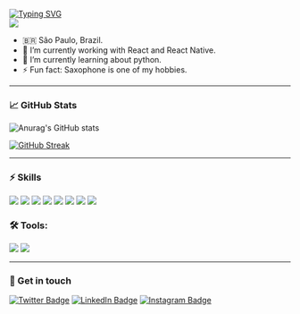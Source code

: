 [![Typing SVG](https://readme-typing-svg.herokuapp.com?color=000000&lines=welcome+to+my+github)](https://git.io/typing-svg)
<br>
![](https://camo.githubusercontent.com/34fa79a9cf1bbe4fa6e23c55b201047706574eeb222c360d9638f34788a130e7/68747470733a2f2f6d656469612e67697068792e636f6d2f6d656469612f78543949674735304662374d6930707242432f67697068792e676966)

- 🇧🇷 São Paulo, Brazil.
- 🔭 I’m currently working with React and React Native.
- 🌱 I’m currently learning about python.
- ⚡ Fun fact: Saxophone is one of my hobbies.

<hr>

### 📈 GitHub Stats

![Anurag's GitHub stats](https://github-readme-stats.vercel.app/api?username=opatricpires&hide=contribs,prs)

[![GitHub Streak](https://github-readme-streak-stats.herokuapp.com?user=opatricpires&hide_border=true&date_format=M%20j%5B%2C%20Y%5D)](https://git.io/streak-stats)

<hr>

### ⚡️ Skills

![](https://camo.githubusercontent.com/0bde0eb4fc9a76854f8c2fce5ca5924d5eceecf44ecf74f03ea45e02c4b9a598/68747470733a2f2f696d672e736869656c64732e696f2f62616467652f2d4a6176615363726970742d4643433632343f266c6f676f3d6e6f6465646f746a73266c6f676f436f6c6f723d464646464646)
![](https://camo.githubusercontent.com/22f969fbd1699e5c3c3585e0dd6c4332ffe60339c83fb8ae558022ff07f5dc59/68747470733a2f2f696d672e736869656c64732e696f2f62616467652f2d4e6f64654a532d3445414132353f266c6f676f3d6e6f6465646f746a73266c6f676f436f6c6f723d464646464646)
![](https://camo.githubusercontent.com/9d40b0c4b4247b379c23ab3a95f7f6e7093f3118dc1a0a2c7b938a1a643068be/68747470733a2f2f696d672e736869656c64732e696f2f62616467652f2d52656163742d3332364345353f266c6f676f3d7265616374266c6f676f436f6c6f723d7768697465)
![](https://camo.githubusercontent.com/bb4316665431dfa87ae853d80de1c64058f10c944d6362096e6b684af97cc273/68747470733a2f2f696d672e736869656c64732e696f2f62616467652f2d52656163744e61746976652d3345414141463f266c6f676f3d7265616374266c6f676f436f6c6f723d7768697465)
![](https://camo.githubusercontent.com/0c0684502da7ba0364cdd55d534a722ef329b00ab6a2b6b5be2b8c97d2ff6dff/68747470733a2f2f696d672e736869656c64732e696f2f62616467652f2d48544d4c352d7265643f266c6f676f3d48544d4c35266c6f676f436f6c6f723d7768697465)
![](https://camo.githubusercontent.com/7eab3301b8459bd3bd76ae385253341219080e49ee2b76e6213bfc8724549f3e/68747470733a2f2f696d672e736869656c64732e696f2f62616467652f2d435353332d3030373541383f266c6f676f3d43535333266c6f676f436f6c6f723d7768697465)
![](https://camo.githubusercontent.com/722b3eed436e9cf01107d48c5d91af4d26095f89de4252826aa3211e1d28559f/68747470733a2f2f696d672e736869656c64732e696f2f62616467652f2d4769742d4630353033323f266c6f676f3d676974266c6f676f436f6c6f723d464646464646)
![](https://camo.githubusercontent.com/59a8c5aa4b58bba625bbb5fa448866bbd9a24a0d261002db8ddc6ca9ca5a0ae2/68747470733a2f2f696d672e736869656c64732e696f2f62616467652f2d4769744875622d3138313731373f266c6f676f3d476974487562266c6f676f436f6c6f723d464646464646)

### 🛠 Tools:

![](https://camo.githubusercontent.com/601124f66c81b25a2026cf2775d0a83900ac126db52ed3efbad1b5fda48de561/68747470733a2f2f696d672e736869656c64732e696f2f62616467652f2d5374796c6564436f6d706f6e656e74732d4442373039333f266c6f676f3d7374796c65642d636f6d706f6e656e7473266c6f676f436f6c6f723d464646464646)
![](https://camo.githubusercontent.com/32b0496cd72940d6f408c529580ec4e31c895469cb3ce1b9cbf84aea5ceb7782/68747470733a2f2f696d672e736869656c64732e696f2f62616467652f2d53746f7279626f6f6b2d4646343738353f266c6f676f3d73746f7279626f6f6b266c6f676f436f6c6f723d464646464646)

<hr>

### 💬 Get in touch

[![Twitter Badge](https://img.shields.io/badge/Twitter-Profile-informational?style=flat&logo=twitter&logoColor=white&color=1CA2F1)](https://twitter.com/PiresPatric)
[![LinkedIn Badge](https://img.shields.io/badge/LinkedIn-Profile-informational?style=flat&logo=linkedin&logoColor=white&color=0D76A8)](https://www.linkedin.com/in/patricpires/)
[![Instagram Badge](https://img.shields.io/badge/Instagram-Profile-informational?style=flat&logo=instagram&logoColor=white&color=E75A53)](https://www.instagram.com/patric.pires/)
